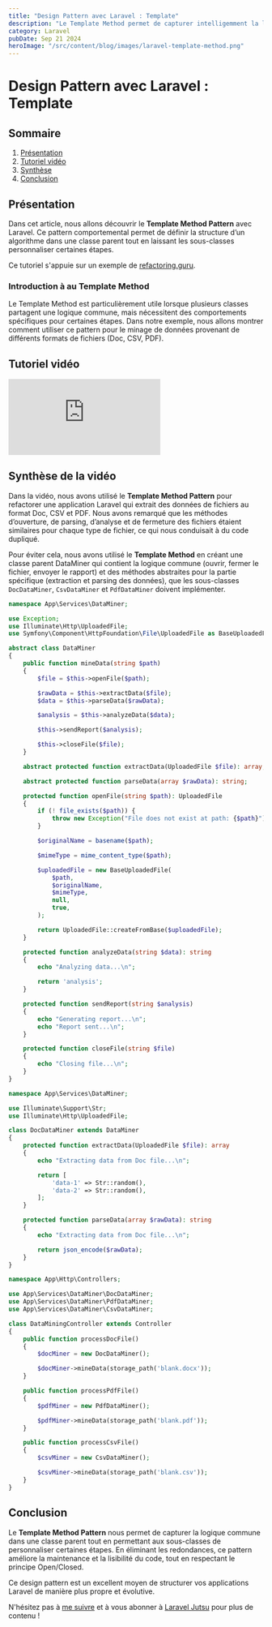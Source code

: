 ```yaml
---
title: "Design Pattern avec Laravel : Template"
description: "Le Template Method permet de capturer intelligemment la logique commune dans une classe parent."
category: Laravel
pubDate: Sep 21 2024
heroImage: "/src/content/blog/images/laravel-template-method.png"
---
```


# Design Pattern avec Laravel : Template

## Sommaire
1. [Présentation](#presentation)
2. [Tutoriel vidéo](#tutorielvideo)
3. [Synthèse](#synthese)
4. [Conclusion](#conclusion)

## Présentation <a name="presentation"></a>

Dans cet article, nous allons découvrir le **Template Method Pattern** avec Laravel. Ce pattern comportemental permet de définir la structure d’un algorithme dans une classe parent tout en laissant les sous-classes personnaliser certaines étapes.

Ce tutoriel s'appuie sur un exemple de [refactoring.guru](https://refactoring.guru/design-patterns/template-method).

### Introduction à au Template Method

Le Template Method est particulièrement utile lorsque plusieurs classes partagent une logique commune, mais nécessitent des comportements spécifiques pour certaines étapes. Dans notre exemple, nous allons montrer comment utiliser ce pattern pour le minage de données provenant de différents formats de fichiers (Doc, CSV, PDF).

## Tutoriel vidéo <a name="tutorielvideo"></a>

<iframe class="w-full aspect-video" src="https://www.youtube.com/embed/tqZTKwvXftY" loading="lazy" frameborder="0" allowfullscreen></iframe>

## Synthèse de la vidéo <a name="synthese"></a>

Dans la vidéo, nous avons utilisé le **Template Method Pattern** pour refactorer une application Laravel qui extrait des données de fichiers au format Doc, CSV et PDF. Nous avons remarqué que les méthodes d’ouverture, de parsing, d’analyse et de fermeture des fichiers étaient similaires pour chaque type de fichier, ce qui nous conduisait à du code dupliqué.

Pour éviter cela, nous avons utilisé le **Template Method** en créant une classe parent DataMiner qui contient la logique commune (ouvrir, fermer le fichier, envoyer le rapport) et des méthodes abstraites pour la partie spécifique (extraction et parsing des données), que les sous-classes `DocDataMiner`, `CsvDataMiner` et `PdfDataMiner` doivent implémenter.

```php
namespace App\Services\DataMiner;

use Exception;
use Illuminate\Http\UploadedFile;
use Symfony\Component\HttpFoundation\File\UploadedFile as BaseUploadedFile;

abstract class DataMiner
{
    public function mineData(string $path)
    {
        $file = $this->openFile($path);

        $rawData = $this->extractData($file);
        $data = $this->parseData($rawData);

        $analysis = $this->analyzeData($data);

        $this->sendReport($analysis);

        $this->closeFile($file);
    }

    abstract protected function extractData(UploadedFile $file): array;

    abstract protected function parseData(array $rawData): string;

    protected function openFile(string $path): UploadedFile
    {
        if (! file_exists($path)) {
            throw new Exception("File does not exist at path: {$path}");
        }

        $originalName = basename($path);

        $mimeType = mime_content_type($path);

        $uploadedFile = new BaseUploadedFile(
            $path,
            $originalName,
            $mimeType,
            null,
            true,
        );

        return UploadedFile::createFromBase($uploadedFile);
    }

    protected function analyzeData(string $data): string
    {
        echo "Analyzing data...\n";

        return 'analysis';
    }

    protected function sendReport(string $analysis)
    {
        echo "Generating report...\n";
        echo "Report sent...\n";
    }

    protected function closeFile(string $file)
    {
        echo "Closing file...\n";
    }
}
```

```php
namespace App\Services\DataMiner;

use Illuminate\Support\Str;
use Illuminate\Http\UploadedFile;

class DocDataMiner extends DataMiner
{
    protected function extractData(UploadedFile $file): array
    {
        echo "Extracting data from Doc file...\n";

        return [
            'data-1' => Str::random(),
            'data-2' => Str::random(),
        ];
    }

    protected function parseData(array $rawData): string
    {
        echo "Extracting data from Doc file...\n";

        return json_encode($rawData);
    }
}
```



```php
namespace App\Http\Controllers;

use App\Services\DataMiner\DocDataMiner;
use App\Services\DataMiner\PdfDataMiner;
use App\Services\DataMiner\CsvDataMiner;

class DataMiningController extends Controller
{
    public function processDocFile()
    {
        $docMiner = new DocDataMiner();

        $docMiner->mineData(storage_path('blank.docx'));
    }

    public function processPdfFile()
    {
        $pdfMiner = new PdfDataMiner();

        $pdfMiner->mineData(storage_path('blank.pdf'));
    }

    public function processCsvFile()
    {
        $csvMiner = new CsvDataMiner();

        $csvMiner->mineData(storage_path('blank.csv'));
    }
}
```

## Conclusion <a name="conclusion"></a>

Le **Template Method Pattern** nous permet de capturer la logique commune dans une classe parent tout en permettant aux sous-classes de personnaliser certaines étapes. En éliminant les redondances, ce pattern améliore la maintenance et la lisibilité du code, tout en respectant le principe Open/Closed.

Ce design pattern est un excellent moyen de structurer vos applications Laravel de manière plus propre et évolutive.

N'hésitez pas à [me suivre](https://twitter.com/LaravelJutsu) et à vous abonner à [Laravel Jutsu](https://www.youtube.com/@LaravelJutsu) pour plus de contenu !
